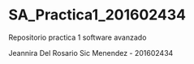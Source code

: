 # SA_Practica1_201602434
Repositorio practica 1 software avanzado


Jeannira Del Rosario Sic Menendez - 201602434
